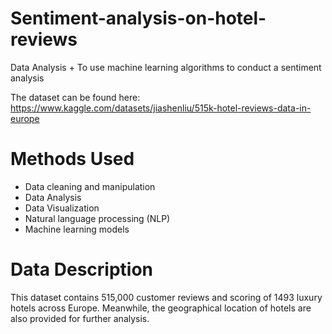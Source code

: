 # Sentiment-analysis-on-hotel-reviews
Data Analysis + To use machine learning algorithms to conduct a sentiment analysis

The dataset can be found here: https://www.kaggle.com/datasets/jiashenliu/515k-hotel-reviews-data-in-europe

# Methods Used
* Data cleaning and manipulation
* Data Analysis
* Data Visualization
* Natural language processing (NLP)
* Machine learning models

# Data Description
This dataset contains 515,000 customer reviews and scoring of 1493 luxury hotels across Europe. Meanwhile, the geographical location of hotels are also provided for further analysis.
